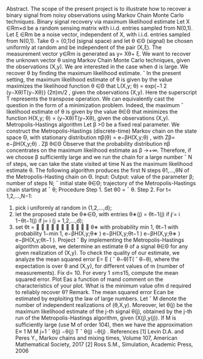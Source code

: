 Abstract. The scope of the present project is to illustrate how to recover a binary signal from noisy observations
using Markov Chain Monte Carlo techniques.
Binary signal recovery via maximum likelihood estimate
Let X ∈Rm×d be a random sensing matrix with i.i.d. entries sampled from N(0,1). Let ξ ∈Rm
be a noise vector, independent of X, with i.i.d. entries sampled from N(0,1).
Take Θ = {0,1}d (signal space) and let θ ∈Θ (signal) be chosen uniformly at random and be
independent of the pair (X,ξ).
The measurement vector y∈Rm is generated as
y= Xθ+ ξ.
We want to recover the unknown vector θ using Markov Chain Monte Carlo techniques, given the
observations (X,y). We are interested in the case when d is large. We recover θ by finding the
maximum likelihood estimate.
ˆ
In the present setting, the maximum likelihood estimate of θ is given by the value
maximizes the likelihood function
θ ∈Θ that
L(X,y; θ) = exp{−1
2 (y−Xθ)T(y−Xθ)}
(2π)m/2 ,
given the observations (X,y). Here the superscript T represents the transpose operation. We
can equivalently cast the question in the form of a minimization problem. Indeed, the maximum
ˆ
likelihood estimate of θ is given by the value
θ∈Θ that minimizes the function
H(X,y; θ) = (y−Xθ)T(y−Xθ),
given the observations (X,y).
Metropolis-Hastings algorithm
Let β >0 be a fixed real parameter. We construct the Metropolis-Hastings (discrete-time) Markov
chain on the state space Θ, with stationary distribution
πβ(θ) = e−βH(X,y;θ)
, with Zβ=
e−βH(X,y;θ)
.
Zβ
θ∈Θ
Observe that the probability distribution πβ concentrates on the maximum likelihood estimate
as β →+∞. Therefore, if we choose β suﬃciently large and we run the chain for a large number
ˆ
N of steps, we can take the state visited at time N as the maximum likelihood estimate
θ.
The following algorithm produces the first N steps θ1,...,θN of the Metropolis-Hasting chain on Θ.
Input: Output: value of the parameter β;
number of steps N;
¯
initial state
θ∈Θ;
trajectory of the Metropolis-Hastings chain starting at
¯
θ;
Procedure
Step 1. Set θ0 =
¯
θ.
Step 2. For t= 1,2,...,N−1:
1. pick i uniformly at random in {1,2,...,d};
2. let the proposed state be θ∗∈Θ, with entries
θ∗(j) =
θt−1(j) if j ̸= i
1−θt−1(j) if j= i (j = 1,2,...,d);
3. set
θt =
          
θ∗ with probability min 1,
θt−1 with probability 1−min 1,
e−βH(X,y;θ∗ )
e−βH(X,y;θt−1 )
e−βH(X,y;θ∗ )
e−βH(X,y;θt−1 ).
Project
ˆ
By implementing the Metropolis-Hastings algorithm above, we determine an estimate
θ of a signal
θ∈Θ for any given realization of (X,y). To check the quality of our estimate, we analyze the mean
squared error
E= E (
ˆ
θ−θ)T(
ˆ
θ−θ),
where the expectation is over θ and (X,y), for diﬀerent values of m (number of measurements).
Fix d= 10. For every 1 ≤m≤15, compute the mean squared error. Plot Eas a function of mand
comment on the characteristics of your plot. What is the minimum value ofm
d required to reliably
recover θ?
Remark. The mean squared error Ecan be estimated by exploiting the law of large numbers. Let
ˆ
M denote the number of independent realizations of (θ,X,y). Moreover, let
θ(j) be the maximum
likelihood estimate of the j-th signal θ(j), obtained by the j-th run of the Metropolis-Hastings
algorithm, given (X(j),y(j)). If M is suﬃciently large (use M of order 104), then we have the
approximation
E≈ 1
M
M
j=1
ˆ
θ(j) −θ(j) T ˆ
θ(j) −θ(j)
.
References
[1] Levin D.A. and Peres Y., Markov chains and mixing times, Volume 107, American Mathematical
Society, 2017
[2] Ross S.M., Simulation, Academic Press, 2006
